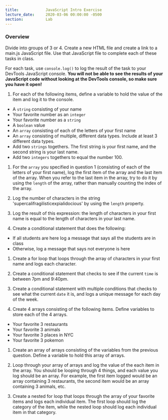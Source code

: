 ```yaml
---
title:            JavaScript Intro Exercise
lecture_date:     2020-03-06 00:00:00 -0500
section:          Lab
---
```


### Overview

Divide into groups of 3 or 4. Create a new HTML file and create a link to a main.js JavaScript file. Use that JavaScript file to complete each of these tasks in class.

For each task, use `console.log()` to log the result of the task to your DevTools JavaScript console. **You will not be able to see the results of your JavaScript code without
looking at the DevTools console, so make sure you have it open!**

1. For each of the following items, define a variable to hold the value of the item and log it to the console.
  * A `string` consisting of your name
  * Your favorite number as an `integer`
  * Your favorite number as a `string`
  * A `boolean` value
  * An `array` consisting of each of the letters of your first name
  * An `array` consisting of multiple, different data types. Include at least 3 different data types.
  * Add two `strings` togethers. The first string is your first name, and the second string is your last name.
  * Add two `integers` togethers to equal the number 100.

1. For the `array` you specified in question 1 (consisting of each of the letters of your first name), log the
first item of the array and the last item of the array. When you refer to the last item in the array, try to do it by
using the `length` of the array, rather than manually counting the index of the array.

1. Log the number of characters in the string 'supercalifragilisticexpialidocious' by using the `length` property.

1. Log the result of this expression: the length of characters in your first name is equal to the length of characters in your last name.

1. Create a conditional statement that does the following:
  * If all students are here log a message that says all the students are in class
  * Otherwise, log a message that says not everyone is here

1. Create a for loop that loops through the array of characters in your first name and logs each character.

1. Create a conditional statement that checks to see if the current `time` is between 7pm and 9:40pm.

1. Create a conditional statement with multiple conditions that checks to see what the current `date` it is, and
logs a unique message for each day of the week.

1. Create 4 arrays consisting of the following items. Define variables to store each of the 4 arrays.
  * Your favorite 3 restaurants
  * Your favorite 3 animals
  * Your favorite 3 places in NYC
  * Your favorite 3 pokemon

1. Create an array of arrays consisting of the variables from the previous question. Define a variable to hold this array of arrays.

1. Loop through your array of arrays and log the value of the each item in the array. You should be looping through 4 things, and each value you
log should be an array. For example, the first item logged would be an array containing 3 restaurants, the second item would be an array containing
3 animals, etc.

1. Create a nested for loop that loops through the array of your favorite items and logs each individual item. The first
loop should log the category of the item, while the nested loop should log each individual item in that category.
